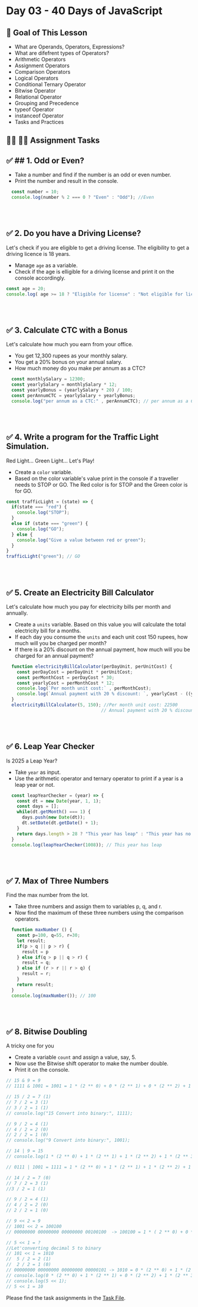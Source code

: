 # Day 03 - 40 Days of JavaScript

## **🎯 Goal of This Lesson**

- What are Operands, Operators, Expressions?
- What are difefrent types of Operators?
- Arithmetic Operators
- Assignment Operators
- Comparison Operators
- Logical Operators
- Conditional Ternary Operator
- Bitwise Operator
- Relational Operator
- Grouping and Precedence
- typeof Operator
- instanceof Operator
- Tasks and Practices

## **👩‍💻 🧑‍💻 Assignment Tasks**

## ✅ ## 1. Odd or Even?
 - Take a number and find if the number is an odd or even number.
 - Print the number and result in the console.

```js
  const number = 10;
  console.log(number % 2 === 0 ? "Even" : "Odd"); //Even
```

<br/><br/>

## ✅ 2. Do you have a Driving License?
Let's check if you are eligible to get a driving license. The eligibility to get a driving licence is 18 years.

- Manage `age` as a variable.
- Check if the age is elligible for a driving license and print it on the console accordingly.

```js
const age = 20;
console.log( age >= 18 ? "Eligible for license" : "Not eligible for license");
```

<br/><br/>

## ✅ 3. Calculate CTC with a Bonus
Let's calculate how much you earn from your office.

- You get 12,300 rupees as your monthly salary.
- You get a 20% bonus on your annual salary.
- How much money do you make per annum as a CTC?

```js
  const monthlySalary = 12300;
  const yearlySalary = monthlySalary * 12;
  const yearlyBonus = (yearlySalary * 20) / 100;
  const perAnnumCTC = yearlySalary + yearlyBonus;
  console.log("per annum as a CTC:" , perAnnumCTC); // per annum as a CTC: 177120
```

<br/><br/>

## ✅ 4. Write a program for the Traffic Light Simulation.
Red Light... Green Light... Let's Play!

- Create a `color` variable.
- Based on the color variable's value print in the console if a traveller needs to STOP or GO. The Red color is for STOP and the Green color is for GO.

```js
const trafficLight = (state) => {
  if(state === "red") {
    console.log("STOP");
  }
  else if (state === "green") {
    console.log("GO");
  } else {
    console.log("Give a value between red or green");
  }
} 
trafficLight("green"); // GO
```

<br/><br/>

## ✅ 5. Create an Electricity Bill Calculator
Let's calculate how much you pay for electricity bills per month and annually.

- Create a `units` variable. Based on this value you will calculate the total electricity bill for a months.
- If each day you consume the `units` and each unit cost 150 rupees, how much will you be charged per month?
- If there is a 20% discount on the annual payment, how much will you be charged for an annual payment?

```js
  function electricityBillCalculator(perDayUnit, perUnitCost) {
    const perDayCost = perDayUnit * perUnitCost;
    const perMonthCost = perDayCost * 30;
    const yearlyCost = perMonthCost * 12;
    console.log(`Per month unit cost:` , perMonthCost);
    console.log(`Annual payment with 20 % discount: `, yearlyCost - ((yearlyCost * 20) / 100));
  }
  electricityBillCalculator(5, 150); //Per month unit cost: 22500 
                                    // Annual payment with 20 % discount:  216000
```

<br/><br/>

## ✅ 6. Leap Year Checker
Is 2025 a Leap Year?

- Take `year` as input.
- Use the arithmetic operator and ternary operator to print if a year is a leap year or not.

```js
  const leapYearChecker = (year) => {
    const dt = new Date(year, 1, 1);
    const days = [];
    while(dt.getMonth() === 1) {
      days.push(new Date(dt));
      dt.setDate(dt.getDate() + 1);
    }
    return days.length > 28 ? "This year has leap" : "This year has no leap";
  }
  console.log(leapYearChecker(1008)); // This year has leap
```

<br/><br/>

## ✅ 7. Max of Three Numbers
Find the max number from the lot.

- Take three numbers and assign them to variables p, q, and r.
- Now find the maximum of these three numbers using the comparison operators.

```js
  function maxNumber () {
    const p=100, q=55, r=30; 
    let result;
    if(p > q || p > r) {
      result = p
    } else if(q > p || q > r) {
      result = q;
    } else if (r > r || r > q) {
      result = r;
    }
    return result;
  }
  console.log(maxNumber()); // 100
```

<br/><br/>

## ✅ 8. Bitwise Doubling
A tricky one for you

- Create a variable `count` and assign  a value, say, 5.
- Now use the Bitwise shift operator to make the number double.
- Print it on the console.

```js
// 15 & 9 = 9
// 1111 & 1001 = 1001 = 1 * (2 ** 0) + 0 * (2 ** 1) + 0 * (2 ** 2) + 1 * (2 ** 3)

// 15 / 2 = 7 (1)
// 7 / 2 = 3 (1)
// 3 / 2 = 1 (1)
// console.log("15 Convert into binary:", 1111);

// 9 / 2 = 4 (1)
// 4 / 2 = 2 (0)
// 2 / 2 = 1 (0)
// console.log("9 Convert into binary:", 1001);

// 14 | 9 = 15
// console.log(1 * (2 ** 0) + 1 * (2 ** 1) + 1 * (2 ** 2) + 1 * (2 ** 3));

// 0111 | 1001 = 1111 = 1 * (2 ** 0) + 1 * (2 ** 1) + 1 * (2 ** 2) + 1 * (2 ** 3)

// 14 / 2 = 7 (0)
// 7 / 2 = 3 (1)
//3 / 2 = 1 (1)

// 9 / 2 = 4 (1)
// 4 / 2 = 2 (0)
// 2 / 2 = 1 (0)

// 9 << 2 = 9
// 1001 << 2 = 100100
// 00000000 00000000 00000000 00100100  -> 100100 = 1 * ( 2 ** 0) + 0 * ( 2 ** 1) + 0 * ( 2 ** 2) + 1 ( 2 ** 3)

// 5 << 1 = ?
//Let'converting decimal 5 to binary
// 101 << 1 = 1010
//  5 / 2 = 2 (1)
//  2 / 2 = 1 (0)
// 00000000 00000000 00000000 00000101 -> 1010 = 0 * (2 ** 0) + 1 * (2 ** 1) + 0 * (2 ** 2) + 1 * (2 ** 3)
// console.log(0 * (2 ** 0) + 1 * (2 ** 1) + 0 * (2 ** 2) + 1 * (2 ** 3));
// console.log(5 << 1);
// 5 << 1 = 10
```



Please find the task assignments in the [Task File](./task.md).